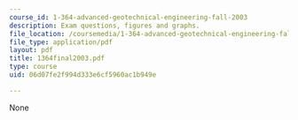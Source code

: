 ```yaml
---
course_id: 1-364-advanced-geotechnical-engineering-fall-2003
description: Exam questions, figures and graphs.
file_location: /coursemedia/1-364-advanced-geotechnical-engineering-fall-2003/06d07fe2f994d333e6cf5960ac1b949e_1364final2003.pdf
file_type: application/pdf
layout: pdf
title: 1364final2003.pdf
type: course
uid: 06d07fe2f994d333e6cf5960ac1b949e

---
```

None